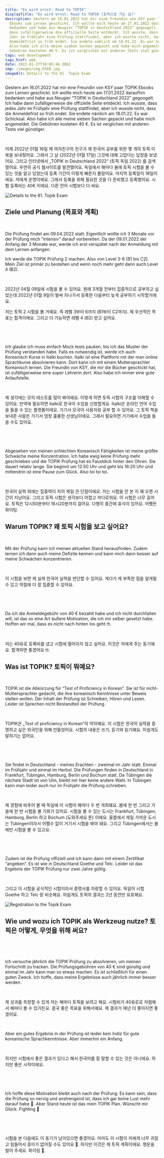```yaml
---
title: "Es wird ernst: Road to TOPIK"
displayTitle: "Es wird ernst: Road to TOPIK (토픽으로 가는 길)"
description: Gestern am 16.01.2022 hat mir eine Freundin von KSY paar TOPIK
  Ebooks zum Lernen geschickt. Ich wollte mich heute am 17.01.2022 daraufhin
  bedanken und habe aus Neugier “TOPIK in Deutschland 2022” gegoogelt. Ich habe
  dann zufälligerweise die offizielle Seite entdeckt. Ich wusste, dass jedes
  Jahr im Frühjahr eine Prüfung stattfindet, aber ich wusste nicht, dass die
  Anmeldefrist so früh endet. Sie endete nämlich am 18.01.22. Es war Schicksal.
  Also habe ich alle meine sieben Sachen gepackt und habe mich angemeldet. Die
  Gebühren kosteten 40 €. Es ist verglichen mit anderen Tests viel günstiger.
tags: web development
tags_href: web
date: 2022-01-27T10:05:46.386Z
img: /images/img_6568.jpg
imageAlt: Details to the 81. Topik Exam
---
```


Gestern am 16.01.2022 hat mir eine Freundin von KSY paar TOPIK Ebooks zum Lernen geschickt. Ich wollte mich heute am 17.01.2022 daraufhin bedanken und habe aus Neugier “TOPIK in Deutschland 2022” gegoogelt. Ich habe dann zufälligerweise die offizielle Seite entdeckt. Ich wusste, dass jedes Jahr im Frühjahr eine Prüfung stattfindet, aber ich wusste nicht, dass die Anmeldefrist so früh endet. Sie endete nämlich am 18.01.22. Es war Schicksal. Also habe ich alle meine sieben Sachen gepackt und habe mich angemeldet. Die Gebühren kosteten 40 €. Es ist verglichen mit anderen Tests viel günstiger.

​

어제 2022년 01월 16일 제 여자친구의 친구가 제 한국어 공부를 위한 몇 개의 토픽 이북을 보내줬어요. 그래서 그 날 (2022년 01월 17일) 그것에 대해 고맙다는 답장을 보냈어요. 그리고 인터넷에서 „TOPIK in Deutschland 2022“ (토픽 독일 2022) 를 검색했어요. 우연히 공식 웹사이트를 발견했어요. 독일에서 해마다 봄에 토픽 시험을 볼 수 있는 것을 알고 있었는데 등록 기간이 이렇게 빠른지 몰랐어요. 마지막 등록일이 18일이에요. 저에게 운명이에요. 그래서 등록을 위해 필요한 것을 다 준비했고 등록했어요. 시험 등록비는 40€ 이에요. 다른 언어 시험보다 더 싸요.

![Details to the 81. Topik Exam](/images/img_6568.jpg "토픽에 대한 정보")

## Ziele und Planung (목표와 계획)

​

Die Prüfung findet am 09.04.2022 statt. Eigentlich wollte ich 3 Monate vor der Prüfung mich “intensiv” darauf vorbereiten. Da der 09.01.2022 der Anfang der 3 Monate war, werde ich erst verspätet nach der Anmeldung mit dem Lernen anfangen.

Ich werde die TOPIK Prüfung 2 machen. Also von Level 3-6 (B1 bis C2). Mein Ziel ist primär zu bestehen und wenn noch mehr geht dann auch Level 4 (B2).

​

2022년 04월 09일에 시험을 볼 수 있어요. 원래 3개월 전부터 집중적으로 공부하고 싶었는데 2022년 01월 9일이 벌써 지나가서 등록한 다음부터 늦게 공부하기 시작할거에요.

저는 토픽 2 시험을 볼 거예요. 즉 레벨 3부터 6까지 (B1부터 C2까지). 제 우선적인 목표는 합격이에요. 그리고 더 가능하면 레벨 4 (B2) 받고 싶어요.

​

​

Ich glaube ich muss einfach Mock tests pauken, bis ich das Muster der Prüfung verstanden habe. Falls es notwendig ist, werde ich auch Koreanisch Kurse in Italki buchen. Italki ist eine Plattform mit der man online Sprachkurse absolvieren kann. Dort kann ich mit einem Muttersprachler Koreanisch lernen. Die Freundin von KSY, die mir die Bücher geschickt hat, ist zufälligerweise eine super Lehrerin dort. Also habe ich immer eine gute Anlaufstelle.

​

제 생각에는 모의 테스트를 많이 봐야돼요. 이렇게 하면 토픽 시험의 구조를 이해할 수 있어요. 만약에 필요하면 italki로 한국어 수업을 신청할게요. Italki은 온라인 언어 수업을 들을 수 있는 플랫폼이에요. 거기서 모국어 사용자랑 공부 할 수 있어요. 그 토픽 책을 보내준 사람은 거기서 엄청 훌륭한 선생님이에요. 그래서 필요하면 거기에서 수업을 들을 수도 있어요.

​

​

Abgesehen von meinen schlechten Koreanisch Fähigkeiten ist meine größte Schwäche meine Konzentration. Ich habe ewig keine Prüfung mehr geschrieben und die TOPIK Prüfung hat es Faustdick hinter den Ohren. Sie dauert relativ lange. Sie beginnt um 12:50 Uhr und geht bis 16:20 Uhr und mittendrin ist eine Pause zum Glück. Also toi toi toi.

​

한국어 실력 외에는 집중력이 저의 제일 큰 단점이에요. 저는 시험을 안 본 지 꽤 오랜 시간이 지났어요. 그리고 토픽 시험은 생각보다 어렵고 까다로워요. 이 시험은 너무 길어요. 토픽은 12시50분부터 16시20분까지 걸어요. 다행히 중간에 휴식이 있어요. 어쨌든 화이팅.

## Warum TOPIK? 왜 토픽 시험을 보고 싶어요?

​

Mit der Prüfung kann ich meinen aktuellen Stand herausfinden. Zudem lernen ich dann auch meine Defizite kennen und kann mich dann besser auf meine Schwächen konzentrieren.

​

이 시험을 보면 제 실제 한국어 실력을 판단할 수 있어요. 게다가 제 부족한 점을 알게될 수 있고 약점에 더 잘 집중할 수 있어요.

​

​

Da ich die Anmeldegebühr von 40 € bezahlt habe und ich nicht durchfallen will, ist das so eine Art äußere Motivation, die ich mir selber gesetzt habe. Hoffen wir mal, dass es nicht nach hinten los geht 🤓.

​

저는 40유로 등록비를 냈고 시험에 떨어지지 않고 싶어요. 이것은 저에게 주는 동기예요. 합격하면 좋겠어요 🤓.

## Was ist TOPIK? 토픽이 뭐예요?

​

TOPIK ist die Abkürzung für “Test of Proficiency in Korean”. Sie ist für nicht-Muttersprachler gedacht, die ihre koreanisch Kenntnisse unter Beweis stellen wollen. Der Inhalt der Prüfung ist Schreiben, Hören und Lesen. Leider ist Sprechen nicht Bestandteil der Prüfung.

​

TOPIK은 „Test of proficiency in Korean“의 약자예요. 이 시험은 한국어 실력을 증명하고 싶은 외국인을 위해 만들었어요. 시험의 내용은 쓰기, 듣기와 읽기예요. 아쉽게도 말하기는 없어요.

​

​

Sie findet in Deutschland - meines Erachten - zweimal im Jahr statt. Einmal im Frühjahr und einmal im Herbst. Die Prüfungen finden in Deutschland in Frankfurt, Tübingen, Hamburg, Berlin und Bochum statt. Da Tübingen die nächste Stadt ist von Ulm, bleibt mir hier keine andere Wahl. In Tübingen kann man leider auch nur im Frühjahr die Prüfung schreiben.

​

제 경험에 비추어 볼 때 독일에 이 시험이 해마다 두 번 개최돼요. 봄에 한 번 그리고 가을에 한 번 시험을 볼 기회가 있어요. 시험을 볼 수 있는 도시는 Frankfurt, Tübingen, Hamburg, Berlin 하고 Bochum (도와주세요 뚠) 이에요. 울름에서 제일 가까운 도시는 Tübingen이라서 어쩔수 없이 거기서 시험을 봐야 돼요. 그리고 Tübingen에서는 봄에만 시험을 볼 수 있고요.

​

​

Zudem ist die Prüfung offiziell und ich kann dann mit einem Zertifikat “angeben”. Es ist wie in Deutschland Goethe und Telc. Leider ist das Ergebnis der TOPIK Prüfung nur zwei Jahre gültig.

​

그리고 이 시험을 공식적인 시험이라서 증명서를 자랑할 수 있어요. 독일어 시험 Goethe 하고 Telc 랑 비슷해요. 아쉽게도 토픽의 결과는 2년 동안만 유효해요.

![Registration to the Topik Exam](/images/img_6569.jpg "시험 접수 확인 메일. 고마워요.")

## Wie und wozu ich TOPIK als Werkzeug nutze? 토픽은 어떻게, 무엇을 위해 써요?

​

​

Ich versuche jährlich die TOPIK Prüfung zu absolvieren, um meinen Fortschritt zu tracken. Die Prüfungsgebühren von 40 € sind günstig und einmal im Jahr kann man so etwas machen. Es ist schließlich für einen guten Zweck. Ich hoffe, dass meine Ergebnisse auch jährlich immer besser werden.

​

제 성과를 측정할 수 있게 저는 해마다 토픽을 보려고 해요. 시험비가 40유로로 저렴해서 해마다 볼 수 있거든요. 결국 좋은 목표을 위해서예요. 제 결과가 매년 더 좋아지면 좋겠어요.

​

Aber ein gutes Ergebnis in der Prüfung ist leider kein Indiz für gute koreanische Sprachkenntnisse. Aber immerhin ein Anfang.

​

하지만 시험에서 좋은 결과가 있다고 해서 한국어를 잘 말할 수 있는 것은 아니에요. 하지만 좋은 시작이에요.

​

​

Ich hoffe diese Motivation bleibt auch nach der Prüfung. Es kann sein, dass die Prüfung so nervig und anstrengend ist, dass ich gar keine Lust mehr darauf habe 🤣. Aber Stand heute ist das mein TOPIK Plan. Wünscht mir Glück. Fighting 💪

​

​

시험을 본 다음에도 이 동기가 남아있으면 좋겠어요. 아마도 이 시험이 저에게 너무 귀찮고 힘들어서 흥미가 없어질 수도 있어요 🤣. 하지만 이것은 제 토픽 계획이에요. 행운을 빌어 주세요. 화이팅 💪.
